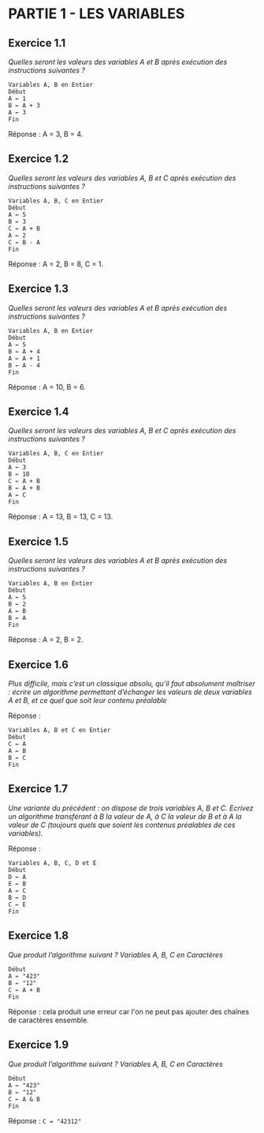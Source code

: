 # PARTIE 1 - LES VARIABLES

## Exercice 1.1

*Quelles seront les valeurs des variables A et B après exécution des instructions suivantes ?*

```
Variables A, B en Entier
Début
A ← 1
B ← A + 3
A ← 3
Fin
```

Réponse : A = 3, B = 4.

## Exercice 1.2

*Quelles seront les valeurs des variables A, B et C après exécution des instructions suivantes ?*

```
Variables A, B, C en Entier
Début
A ← 5
B ← 3
C ← A + B
A ← 2
C ← B - A
Fin
```

Réponse : A = 2, B = 8, C = 1.

## Exercice 1.3

*Quelles seront les valeurs des variables A et B après exécution des instructions suivantes ?*

```
Variables A, B en Entier
Début
A ← 5
B ← A + 4
A ← A + 1
B ← A - 4
Fin
```

Réponse : A = 10, B = 6.


## Exercice 1.4

*Quelles seront les valeurs des variables A, B et C après exécution des instructions suivantes ?*

```
Variables A, B, C en Entier
Début
A ← 3
B ← 10
C ← A + B
B ← A + B
A ← C
Fin
```

Réponse : A = 13, B = 13, C = 13.

## Exercice 1.5

*Quelles seront les valeurs des variables A et B après exécution des instructions suivantes ?*

```
Variables A, B en Entier
Début
A ← 5
B ← 2
A ← B
B ← A
Fin
```

Réponse : A = 2, B = 2.

## Exercice 1.6

*Plus difficile, mais c’est un classique absolu, qu’il faut absolument maîtriser : écrire un algorithme permettant d’échanger les valeurs de deux variables A et B, et ce quel que soit leur contenu préalable*

Réponse :

```
Variables A, B et C en Entier
Début
C ← A
A ← B
B ← C
Fin
```

## Exercice 1.7

*Une variante du précédent : on dispose de trois variables A, B et C. Ecrivez un algorithme transférant à B la valeur de A, à C la valeur de B et à A la valeur de C (toujours quels que soient les contenus préalables de ces variables).*

Réponse :

```
Variables A, B, C, D et E
Début
D ← A
E ← B
A ← C
B ← D
C ← E
Fin
```

## Exercice 1.8

*Que produit l’algorithme suivant ?  Variables A, B, C en Caractères*

```
Début
A ← "423"
B ← "12"
C ← A + B
Fin
```

Réponse : cela produit une erreur car l'on ne peut pas ajouter des chaînes de caractères ensemble.  

## Exercice 1.9

*Que produit l’algorithme suivant ?  Variables A, B, C en Caractères*

```
Début
A ← "423"
B ← "12"
C ← A & B
Fin
```

Réponse : `C = "42312"`

